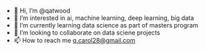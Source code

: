 - 👋 Hi, I’m @qatwood
- 👀 I’m interested in ai, machine learning, deep learning, big data
- 🌱 I’m currently learning data science as part of masters program
- 💞️ I’m looking to collaborate on data sciene projects
- 📫 How to reach me q.carol28@gmail.com

<!---
qatwood/qatwood is a ✨ special ✨ repository because its `README.md` (this file) appears on your GitHub profile.
You can click the Preview link to take a look at your changes.
--->
